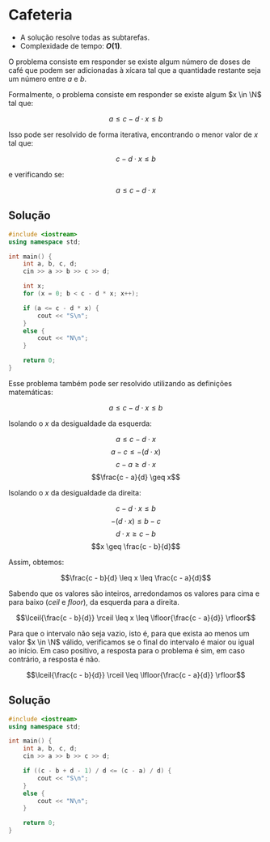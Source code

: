 # Cafeteria

- A solução resolve todas as subtarefas.
- Complexidade de tempo: **$O(1)$**.

O problema consiste em responder se existe algum número de doses de café que podem ser adicionadas à xícara tal que a quantidade restante seja um número entre $a$ e $b$.

Formalmente, o problema consiste em responder se existe algum $x \in \N$ tal que:

$$a \leq c - d \cdot x \leq b$$

Isso pode ser resolvido de forma iterativa, encontrando o menor valor de $x$ tal que:

$$c - d \cdot x \leq b$$

e verificando se:

$$a \leq c - d \cdot x$$

## Solução

```cpp
#include <iostream>
using namespace std;

int main() {
    int a, b, c, d;
    cin >> a >> b >> c >> d;

    int x;
    for (x = 0; b < c - d * x; x++);

    if (a <= c - d * x) {
        cout << "S\n";
    }
    else {
        cout << "N\n";
    }

    return 0;
}
```

Esse problema também pode ser resolvido utilizando as definições matemáticas:

$$a \leq c - d \cdot x \leq b$$

Isolando o $x$ da desigualdade da esquerda:

$$a \leq c - d \cdot x$$
$$a - c \leq -(d \cdot x)$$
$$c - a \geq d \cdot x$$
$$\frac{c - a}{d} \geq x$$

Isolando o $x$ da desigualdade da direita:

$$c - d \cdot x \leq b$$
$$-(d \cdot x) \leq b - c$$
$$d \cdot x \geq c - b$$
$$x \geq \frac{c - b}{d}$$

Assim, obtemos:

$$\frac{c - b}{d} \leq x \leq \frac{c - a}{d}$$

Sabendo que os valores são inteiros, arredondamos os valores para cima e para baixo (_ceil_ e _floor_), da esquerda para a direita.

$$\lceil{\frac{c - b}{d}} \rceil \leq x \leq \lfloor{\frac{c - a}{d}} \rfloor$$

Para que o intervalo não seja vazio, isto é, para que exista ao menos um valor $x \in \N$ válido, verificamos se o final do intervalo é maior ou igual ao início. Em caso positivo, a resposta para o problema é sim, em caso contrário, a resposta é não.

$$\lceil{\frac{c - b}{d}} \rceil \leq \lfloor{\frac{c - a}{d}} \rfloor$$

## Solução

```cpp
#include <iostream>
using namespace std;

int main() {
    int a, b, c, d;
    cin >> a >> b >> c >> d;

    if ((c - b + d - 1) / d <= (c - a) / d) {
        cout << "S\n";
    }
    else {
        cout << "N\n";
    }

    return 0;
}
```
